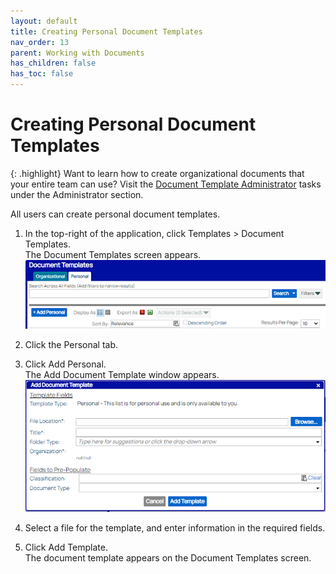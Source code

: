 ```yaml
---
layout: default
title: Creating Personal Document Templates
nav_order: 13
parent: Working with Documents
has_children: false
has_toc: false
---
```

# Creating Personal Document Templates

{: .highlight}
Want to learn how to create organizational documents that your entire team can use? Visit the [Document Template Administrator](https://qaprod.qflow.com/QAction_help//Creating_Organizational_Document_Templates.htm) tasks under the Administrator section.

All users can create personal document templates.

1. In the top-right of the application, click Templates > Document Templates.  
    The Document Templates screen appears.  
    ![](/assets/images/document-templates-personal.png)
    
2. Click the Personal tab.

3. Click Add Personal.  
    The Add Document Template window appears.  
    ![Add Document Template Window](/assets/images/add-document-template-personal.png "Add Document Template Window")

4. Select a file for the template, and enter information in the required fields.

5. Click Add Template.  
    The document template appears on the Document Templates screen.